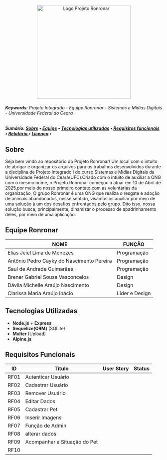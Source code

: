 <div align="center" name="inicio">
 <a href="*"><img title="Logo Projeto Ronronar" src="https://lh7-us.googleusercontent.com/6k25Hb1xRdeHz53gRB4uQLU6C3bkRh4xjwpPxkBagDgk55OOhifY-HUMR1OwoK4xSXp-wDNH7WlFm8gZ9VutNYDg3JJvciCUDTlefzxixMUMG0lZyWqtJFvpAUwdv75YdkgOX_g3fh5AcBN8d7PdcyXX-ZF0Y9aRSIPAwlWnLE1EvARUPc3wCuO0hvgn7K1Ltg?key=IyJxxeszeyTqv-6-f3MQtQ" style="width:300px;" />
 </a>
</div>

###### **Keywords**: Projeto Integrado - Equipe Ronronar - Sistemas e Mídias Digitais - Universidade Federal do Ceará

<h5>
    Sumário:
    <a href="#sobre">Sobre</a> •
    <a href="#equipe">Equipe</a> •
    <a href="tecnologias">Tecnologias utilizadas</a> •
    <a href="#requisitos">Requisitos funcionais</a> •
    <a href="documento">Relatório </a> •
    <a href="license"> Licença</a> • 
</h5>

<a name="sobre"></a>

 ## Sobre

 Seja bem vindo ao repositório do Projeto Ronronar! Um local com o intuito de abrigar e organizar os arquivos para os trabalhos desenvolvidos durante a disciplina de Projeto Integrado I do curso Sistemas e Mídias Digitais da Universidade Federal do Ceará(UFC).Criado com o intuito de auxiliar a ONG com o mesmo nome, o Projeto Ronronar começou a atuar em 10 de Abril de 2025,por meio do nosso primeiro contato com as voluntárias da organização, O grupo Ronronar é uma ONG que realiza o resgate e adoção de animais abandonados, nesse sentido, visamos os auxiliar por meio de uma solução à um dos desafios enfrentados pelo grupo. Dito isso, nossa solução busca, principalmente, dinamizar o processo de apadrinhamento deles, por meio de uma aplicação.


<a name="equipe"></a>

 ## Equipe Ronronar

 | NOME                                     | FUNÇÃO                 |
 | -----------------------------------------| -----------------------|
 | Elias Jeiel Lima de Menezes              | Programação            |
 | Antônio Pedro Cayky do Nascimento Pereira| Programação            |
 | Saul de Andrade Guimarães                | Programação            |
 | Brener Gabriel Sousa Vasconcelos         | Design                 |
 | Dávila Michelle Araújo Nascimento        | Design                 |
 | Clarissa Maria Araújo Inácio             | Líder e Design         |

<a name="tecnologias"></a>

 ## Tecnologias Utilizadas

 * **Node.js** + **Express**
 * **Sequelize(ORM)** (SQLite)
 * **Multer** (Upload)
 * **Alpine.js**

<a name="requisitos"></a>

 ## Requisitos Funcionais

 |  ID  |           Título            |    User Story    | Status |
 |------|-----------------------------|------------------|--------|
 | RF01 | Autenticar Usuário          |                  |        |
 | RF02 | Cadastrar Usuário           |                  |        |
 | RF03 | Remover Usuário             |                  |        |
 | RF04 | Editar Dados                |                  |        |
 | RF05 | Cadastrar Pet               |                  |        |
 | RF06 | Inserir Imagens             |                  |        |
 | RF07 | Função de Admin             |                  |        |
 | RF08 | alterar dados               |                  |        |
 | RF09 | Acompanhar a Situação do Pet|                  |        |
 | RF10 |                             |                  |        |